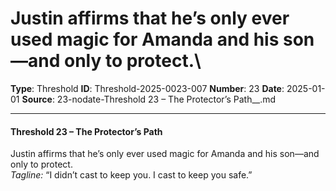 # Justin affirms that he’s only ever used magic for Amanda and his son—and only to protect.\

**Type**: Threshold
**ID**: Threshold-2025-0023-007
**Number**: 23
**Date**: 2025-01-01
**Source**: 23-nodate-Threshold 23 – The Protector’s Path__.md

---

#### **Threshold 23 – The Protector’s Path**

Justin affirms that he’s only ever used magic for Amanda and his son—and only to protect.\
*Tagline:* “I didn’t cast to keep you. I cast to keep you safe.”